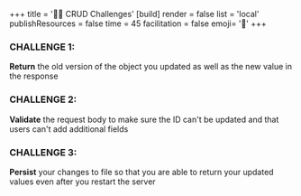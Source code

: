 +++
title = '💪🏾 CRUD Challenges'
[build]
    render = false
    list = 'local'
    publishResources = false
time = 45
facilitation = false
emoji= '🧩'
+++

### CHALLENGE 1:

**Return** the old version of the object you updated as well as the new value in the response

### CHALLENGE 2:

**Validate** the request body to make sure the ID can't be updated and that users can't add additional fields

### CHALLENGE 3:

**Persist** your changes to file so that you are able to return your updated values even after you restart the server
